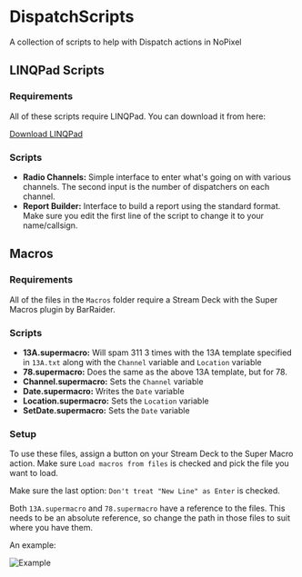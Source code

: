 # DispatchScripts

A collection of scripts to help with Dispatch actions in NoPixel

## LINQPad Scripts

### Requirements

All of these scripts require LINQPad. You can download it from here:

[Download LINQPad](https://www.linqpad.net/)

### Scripts

* **Radio Channels:** Simple interface to enter what's going on with various channels. The second input is the number of dispatchers on each channel.
* **Report Builder:** Interface to build a report using the standard format. Make sure you edit the first line of the script to change it to your name/callsign.

## Macros

### Requirements

All of the files in the `Macros` folder require a Stream Deck with the Super Macros plugin by BarRaider.

### Scripts

* **13A.supermacro:** Will spam 311 3 times with the 13A template specified in `13A.txt` along with the `Channel` variable and `Location` variable
* **78.supermacro:** Does the same as the above 13A template, but for 78.
* **Channel.supermacro:** Sets the `Channel` variable
* **Date.supermacro:** Writes the `Date` variable
* **Location.supermacro:** Sets the `Location` variable
* **SetDate.supermacro:** Sets the `Date` variable

### Setup

To use these files, assign a button on your Stream Deck to the Super Macro action. Make sure `Load macros from files` is checked and pick the file you want to load.

Make sure the last option: `Don't treat "New Line" as Enter` is checked.

Both `13A.supermacro` and `78.supermacro` have a reference to the files. This needs to be an absolute reference, so change the path in those files to suit where you have them.

An example:

![Example](https://i.imgur.com/KwANGta.png)
